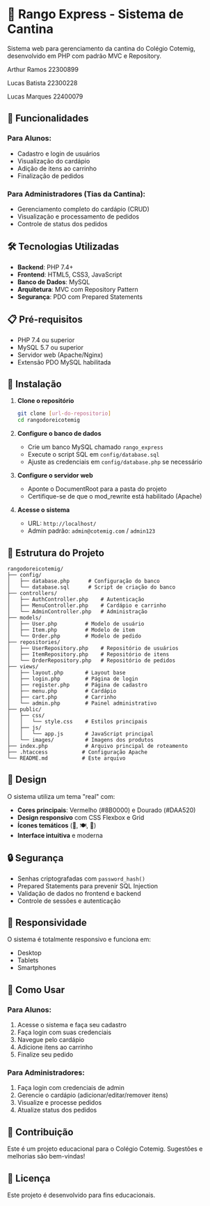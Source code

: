 # 🚀 Rango Express - Sistema de Cantina

Sistema web para gerenciamento da cantina do Colégio Cotemig, desenvolvido em PHP com padrão MVC e Repository.

Arthur Ramos 22300899

Lucas Batista 22300228

Lucas Marques 22400079

## 🚀 Funcionalidades

### Para Alunos:
- Cadastro e login de usuários
- Visualização do cardápio
- Adição de itens ao carrinho
- Finalização de pedidos

### Para Administradores (Tias da Cantina):
- Gerenciamento completo do cardápio (CRUD)
- Visualização e processamento de pedidos
- Controle de status dos pedidos

## 🛠️ Tecnologias Utilizadas

- **Backend**: PHP 7.4+
- **Frontend**: HTML5, CSS3, JavaScript
- **Banco de Dados**: MySQL
- **Arquitetura**: MVC com Repository Pattern
- **Segurança**: PDO com Prepared Statements

## 📋 Pré-requisitos

- PHP 7.4 ou superior
- MySQL 5.7 ou superior
- Servidor web (Apache/Nginx)
- Extensão PDO MySQL habilitada

## 🔧 Instalação

1. **Clone o repositório**
   ```bash
   git clone [url-do-repositorio]
   cd rangodoreicotemig
   ```

2. **Configure o banco de dados**
   - Crie um banco MySQL chamado `rango_express`
   - Execute o script SQL em `config/database.sql`
   - Ajuste as credenciais em `config/database.php` se necessário

3. **Configure o servidor web**
   - Aponte o DocumentRoot para a pasta do projeto
   - Certifique-se de que o mod_rewrite está habilitado (Apache)

4. **Acesse o sistema**
   - URL: `http://localhost/`
   - Admin padrão: `admin@cotemig.com` / `admin123`

## 📁 Estrutura do Projeto

```
rangodoreicotemig/
├── config/
│   ├── database.php      # Configuração do banco
│   └── database.sql      # Script de criação do banco
├── controllers/
│   ├── AuthController.php    # Autenticação
│   ├── MenuController.php    # Cardápio e carrinho
│   └── AdminController.php   # Administração
├── models/
│   ├── User.php         # Modelo de usuário
│   ├── Item.php         # Modelo de item
│   └── Order.php        # Modelo de pedido
├── repositories/
│   ├── UserRepository.php    # Repositório de usuários
│   ├── ItemRepository.php    # Repositório de itens
│   └── OrderRepository.php   # Repositório de pedidos
├── views/
│   ├── layout.php       # Layout base
│   ├── login.php        # Página de login
│   ├── register.php     # Página de cadastro
│   ├── menu.php         # Cardápio
│   ├── cart.php         # Carrinho
│   └── admin.php        # Painel administrativo
├── public/
│   ├── css/
│   │   └── style.css    # Estilos principais
│   ├── js/
│   │   └── app.js       # JavaScript principal
│   └── images/          # Imagens dos produtos
├── index.php            # Arquivo principal de roteamento
├── .htaccess           # Configuração Apache
└── README.md           # Este arquivo
```

## 🎨 Design

O sistema utiliza um tema "real" com:
- **Cores principais**: Vermelho (#8B0000) e Dourado (#DAA520)
- **Design responsivo** com CSS Flexbox e Grid
- **Ícones temáticos** (👑, 🍽️, 🛒)
- **Interface intuitiva** e moderna

## 🔒 Segurança

- Senhas criptografadas com `password_hash()`
- Prepared Statements para prevenir SQL Injection
- Validação de dados no frontend e backend
- Controle de sessões e autenticação

## 📱 Responsividade

O sistema é totalmente responsivo e funciona em:
- Desktop
- Tablets
- Smartphones

## 🚀 Como Usar

### Para Alunos:
1. Acesse o sistema e faça seu cadastro
2. Faça login com suas credenciais
3. Navegue pelo cardápio
4. Adicione itens ao carrinho
5. Finalize seu pedido

### Para Administradores:
1. Faça login com credenciais de admin
2. Gerencie o cardápio (adicionar/editar/remover itens)
3. Visualize e processe pedidos
4. Atualize status dos pedidos

## 🤝 Contribuição

Este é um projeto educacional para o Colégio Cotemig. Sugestões e melhorias são bem-vindas!

## 📄 Licença

Este projeto é desenvolvido para fins educacionais.
